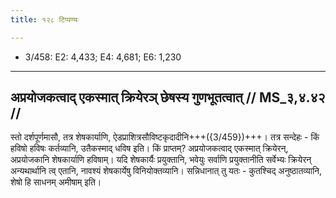 ```yaml
---
title: १२८ टिप्पण्यः

---
```

- 3/458: E2: 4,433; E4: 4,681; E6: 1,230

____________________________________________


## अप्रयोजकत्वाद् एकस्मात् क्रियेरञ् छेषस्य गुणभूतत्वात् // MS_३,४.४२ //

स्तो दर्शपूर्णमासौ, तत्र शेषकार्याणि, ऐडप्राशित्रसौविष्टकृदादीनि+++({3/459})+++। तत्र सन्देहः - किं हविषो हविषः कर्तव्यानि, उतैकस्माद् धविष इति। किं प्राप्तम्? अप्रयोजकत्वाद् एकस्मात् क्रियेरन्, अप्रयोजकानि शेषकार्याणि हविषाम्। यदि शेषकार्यैः प्रयुक्तानि, भवेयुः सर्वाणि प्रयुक्तानीति सर्वेभ्यः क्रियेरन् अन्यथार्थानि त्व् एतानि, नावश्यं शेषकार्येषु विनियोक्तव्यानि। सन्निधानात् तु यतः - कुतश्चिद् अनुष्ठातव्यानि, शेषो हि साधनम् अमीषाम् इति।